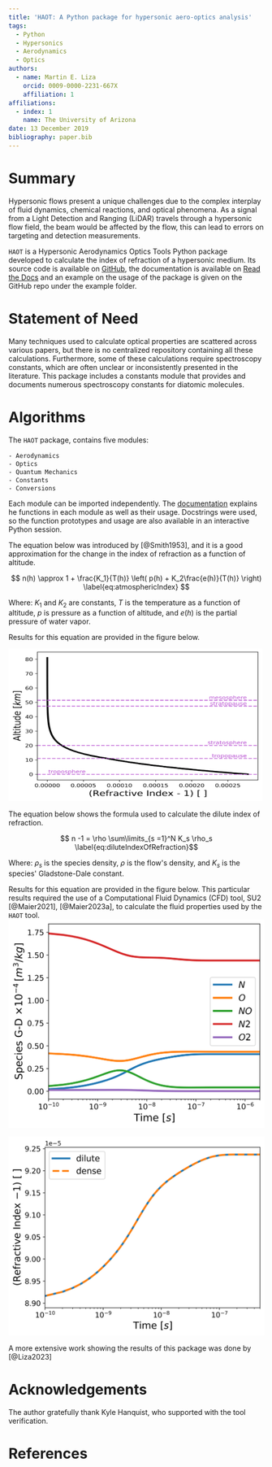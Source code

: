 ```yaml
---
title: 'HAOT: A Python package for hypersonic aero-optics analysis'
tags:
  - Python
  - Hypersonics 
  - Aerodynamics
  - Optics
authors:
  - name: Martin E. Liza
    orcid: 0009-0000-2231-667X
    affiliation: 1
affiliations:
  - index: 1
    name: The University of Arizona
date: 13 December 2019
bibliography: paper.bib
---
```


# Summary

Hypersonic flows present a unique challenges due to the complex interplay of fluid dynamics, chemical reactions, and optical phenomena. As a signal from a Light Detection and Ranging (LiDAR) travels through a hypersonic flow field, the beam would be affected by the flow, this can lead to errors on targeting and detection measurements.

`HAOT` is a Hypersonic Aerodynamics Optics Tools Python package developed to calculate the index of refraction of a hypersonic medium. Its source code is available on [GitHub](https://github.com/mliza/HAOT), the documentation is available on [Read the Docs](https://haot.readthedocs.io/en/latest/) and an example on the usage of the package is given on the GitHub repo under the example folder.

# Statement of Need
Many techniques used to calculate optical properties are scattered across various papers, but there is no centralized repository containing all these calculations. Furthermore, some of these calculations require spectroscopy constants, which are often unclear or inconsistently presented in the literature. This package includes a constants module that provides and documents numerous spectroscopy constants for diatomic molecules.

# Algorithms
The `HAOT` package, contains five modules:

    - Aerodynamics
    - Optics
    - Quantum Mechanics
    - Constants
    - Conversions

Each module can be imported independently. The [documentation](https://haot.readthedocs.io/en/latest/) explains he functions in each module as well as their usage. Docstrings were used, so the function prototypes and usage are also available in an interactive Python session.

The equation below was introduced by [@Smith1953], and it is a good approximation
for the change in the index of refraction as a function of altitude. 

$$ n(h) \approx 1 + \frac{K_1}{T(h)} \left( p(h) + K_2\frac{e(h)}{T(h)} \right) \label{eq:atmosphericIndex} $$

Where: $K_1$ and $K_2$ are constants, $T$ is the temperature as a function of altitude, $p$ is pressure as a function of altitude, and $e(h)$ is the partial pressure of water vapor.

Results for this equation are provided in the figure below.

<img src="atmosphericOptics.png" alt="Atmospheric index of refraction for dry air" width="500" height="300">

The equation below shows the formula used to calculate the dilute index of refraction.

$$ n -1 = \rho \sum\limits_{s =1}^N K_s \rho_s \label{eq:diluteIndexOfRefraction}$$

Where: $\rho_s$ is the species density, $\rho$ is the flow's density, and $K_s$ is the species' Gladstone-Dale constant.

Results for this equation are provided in the figure below. This particular
results required the use of a Computational Fluid Dynamics (CFD) tool, SU2 [@Maier2021], [@Maier2023a], to calculate the fluid properties used by the `HAOT` tool. 
![Species Gladstone-Dale constants for a 5 species gas.\label{fig:indexOfRefraction5Species}](3C_speciesGladstoneDale.png)

![Index of Refraction for a 5 species gas.\label{fig:indexOfRefraction5Species}](3C_refractionIndex.png)

A more extensive work showing the results of this package was done by [@Liza2023]

# Acknowledgements
The author gratefully thank Kyle Hanquist, who supported with the tool
verification.

# References
